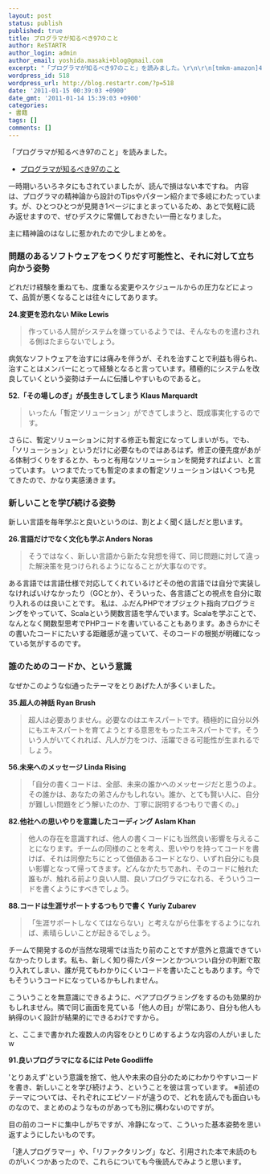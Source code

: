 ```yaml
---
layout: post
status: publish
published: true
title: プログラマが知るべき97のこと
author: ReSTARTR
author_login: admin
author_email: yoshida.masaki+blog@gmail.com
excerpt: "「プログラマが知るべき97のこと」を読みました。\r\n\r\n[tmkm-amazon]4873114799[/tmkm-amazon]\r\n\r\n一時期いろいろネタにもされていましたが、読んで損はない本ですね。\r\n内容は、プログラマの精神論から設計のTipsやパターン紹介まで多岐にわたっています。が、ひとつひとつが見開き1ページにまとまっているため、あとで気軽に読み返せますので、ぜひデスクに常備しておきたい一冊となりました。\r\n\r\n"
wordpress_id: 518
wordpress_url: http://blog.restartr.com/?p=518
date: '2011-01-15 00:39:03 +0900'
date_gmt: '2011-01-14 15:39:03 +0900'
categories:
- 書籍
tags: []
comments: []
---
```

「プログラマが知るべき97のこと」を読みました。

* [プログラマが知るべき97のこと](http://www.amazon.co.jp/dp/4873114799)

一時期いろいろネタにもされていましたが、読んで損はない本ですね。
内容は、プログラマの精神論から設計のTipsやパターン紹介まで多岐にわたっています。が、ひとつひとつが見開き1ページにまとまっているため、あとで気軽に読み返せますので、ぜひデスクに常備しておきたい一冊となりました。

<a id="more"></a><a id="more-518"></a>

主に精神論のはなしに惹かれたので少しまとめを。

<h3>問題のあるソフトウェアをつくりだす可能性と、それに対して立ち向かう姿勢</h3>
どれだけ経験を重ねても、度重なる変更やスケジュールからの圧力などによって、品質が悪くなることは往々にしてあります。

<strong>24.変更を恐れない     Mike Lewis</strong>

<blockquote>
作っている人間がシステムを嫌っているようでは、そんなものを遣わされる側はたまらないでしょう。

</blockquote>
病気なソフトウェアを治すには痛みを伴うが、それを治すことで利益も得られ、治すことはメンバーにとって経験となると言っています。積極的にシステムを改良していくという姿勢はチームに伝播しやすいものであると。

<strong>52.「その場しのぎ」が長生きしてしまう     Klaus Marquardt</strong>

<blockquote>
いったん「暫定ソリューション」ができてしまうと、既成事実化するのです。

</blockquote>
さらに、暫定ソリューションに対する修正も暫定になってしまいがち。でも、「ソリューション」というだけに必要なものではあるはず。修正の優先度があがる体制づくりをするとか、もっと有用なソリューションを開発すればよい、と言っています。
いつまでたっても暫定のままの暫定ソリューションはいくつも見てきたので、かなり実感湧きます。

<h3>新しいことを学び続ける姿勢</h3>
新しい言語を毎年学ぶと良いというのは、割とよく聞く話しだと思います。

<strong>26.言語だけでなく文化も学ぶ     Anders Noras</strong>

<blockquote>
そうではなく、新しい言語から新たな発想を得て、同じ問題に対して違った解決策を見つけられるようになることが大事なのです。

</blockquote>
ある言語では言語仕様で対応してくれているけどその他の言語では自分で実装しなければいけなかったり（GCとか）、そういった、各言語ごとの視点を自分に取り入れるのは良いことです。
私は、ふだんPHPでオブジェクト指向プログラミングをやっていて、Scalaという関数言語を学んでいます。Scalaを学ぶことで、なんとなく関数型思考でPHPコードを書いていることもあります。あきらかにその書いたコードにたいする距離感が違っていて、そのコードの根拠が明確になっている気がするのです。

<h3>誰のためのコードか、という意識</h3>
なぜかこのような似通ったテーマをとりあげた人が多くいました。

<strong>35.超人の神話     Ryan Brush</strong>
<blockquote>
超人は必要ありません。必要なのはエキスパートです。積極的に自分以外にもエキスパートを育てようとする意思をもったエキスパートです。そういう人がいてくれれば、凡人が力をつけ、活躍できる可能性が生まれるでしょう。
</blockquote>
<strong>56.未来へのメッセージ     Linda Rising</strong>
<blockquote>
「自分の書くコードは、全部、未来の誰かへのメッセージだと思うのよ。その誰かは、あなたの弟さんかもしれない。誰か、とても賢い人に、自分が難しい問題をどう解いたのか、丁寧に説明するつもりで書くの。」
</blockquote>
<strong>82.他社への思いやりを意識したコーディング     Aslam Khan</strong>
<blockquote>
他人の存在を意識すれば、他人の書くコードにも当然良い影響を与えることになります。チームの同様のことを考え、思いやりを持ってコードを書けば、それは同僚たちにとって価値あるコードとなり、いずれ自分にも良い影響となって帰ってきます。どんなかたちであれ、そのコードに触れた誰もが、触れる前より良い人間、良いプログラマになれる、そういうコードを書くようにすべきでしょう。

</blockquote>
<strong>88.コードは生涯サポートするつもりで書く     Yuriy Zubarev</strong>
<blockquote>
「生涯サポートしなくてはならない」と考えながら仕事をするようになれば、素晴らしいことが起きるでしょう。
</blockquote>
チームで開発するのが当然な現場では当たり前のことですが意外と意識できていなかったりします。私も、新しく知り得たパターンとかついつい自分の判断で取り入れてしまい、誰が見てもわかりにくいコードを書いたこともあります。今でもそういうコードになっているかもしれません。

こういうことを無意識にできるように、ペアプログラミングをするのも効果的かもしれません。隣で同じ画面を見ている「他人の目」が常にあり、自分も他人も納得のいく設計が結果的にできるわけですから。

と、ここまで書かれた複数人の内容をひとりじめするような内容の人がいましたw

<strong>91.良いプログラマになるには     Pete Goodliffe</strong>
<blockquote></blockquote>
'とりあえず'という意識を捨て、他人や未来の自分のためにわかりやすいコードを書き、新しいことを学び続けよう、ということを彼は言っています。
※前述のテーマについては、それぞれにエピソードが違うので、どれを読んでも面白いものなので、まとめのようなものがあっても別に構わないのですが。

目の前のコードに集中しがちですが、冷静になって、こういった基本姿勢を思い返すようにしたいものです。

「達人プログラマー」や、「リファクタリング」など、引用された本で未読のものがいくつかあったので、これらについても今後読んでみようと思います。

